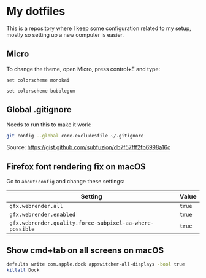# My dotfiles

This is a repository where I keep some configuration related to my setup,
mostly so setting up a new computer is easier.

## Micro

To change the theme, open Micro, press control+E and type:

```
set colorscheme monokai
```

```
set colorscheme bubblegum
```

## Global .gitignore

Needs to run this to make it work:

```bash
git config --global core.excludesfile ~/.gitignore
```

Source: https://gist.github.com/subfuzion/db7f57fff2fb6998a16c

## Firefox font rendering fix on macOS

Go to `about:config` and change these settings:

| Setting | Value |
|- | -|
| `gfx.webrender.all` | `true` |
| `gfx.webrender.enabled` | `true` |
| `gfx.webrender.quality.force-subpixel-aa-where-possible` | `true` |

## Show cmd+tab on all screens on macOS

```bash
defaults write com.apple.dock appswitcher-all-displays -bool true
killall Dock
```
